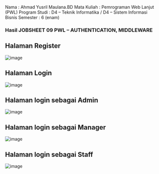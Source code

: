 Nama : Ahmad Yusril Maulana.BD
Mata Kuliah : Pemrograman Web Lanjut (PWL)
Program Studi : D4 – Teknik Informatika / D4 – Sistem Informasi Bisnis
Semester : 6 (enam) 

### Hasil JOBSHEET 09 PWL – AUTHENTICATION, MIDDLEWARE
## Halaman Register
![image](https://github.com/ahmadyusrilmaulana/pemrograman-web-lanjut/assets/161430084/c32b7b58-0337-4db4-a787-fcf33fe7faa9)

## Halaman Login 
![image](https://github.com/ahmadyusrilmaulana/pemrograman-web-lanjut/assets/161430084/58a0d6fe-b440-4411-8233-4cacca674414)

## Halaman login sebagai Admin
![image](https://github.com/ahmadyusrilmaulana/pemrograman-web-lanjut/assets/161430084/522b8850-1d6b-423e-baf0-222a99b7d5df)

## Halaman login sebagai Manager 
![image](https://github.com/ahmadyusrilmaulana/pemrograman-web-lanjut/assets/161430084/f8ff2c36-9fdd-4a3f-a375-a009a93ad4f5)

## Halaman login sebagai Staff
![image](https://github.com/ahmadyusrilmaulana/pemrograman-web-lanjut/assets/161430084/ae696f6a-8637-4a55-b0e4-b5de5c1486bb)
